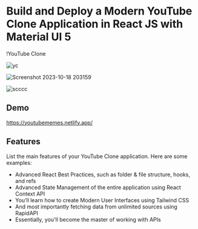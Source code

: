 # Build and Deploy a Modern YouTube Clone Application in React JS with Material UI 5
!YouTube Clone 

![yc](https://github.com/WebApp07/YouTube-Clone/assets/134862312/9765e1b2-576b-49df-8c12-b17547dfaf64)

![Screenshot 2023-10-18 203159](https://github.com/WebApp07/YouTube-Clone/assets/134862312/8c9ffb2a-ab82-44c9-87f4-6580e695100e)

![scccc](https://github.com/WebApp07/YouTube-Clone/assets/134862312/21daeb2e-dcfb-42d0-ad03-040e3c604f53)



## Demo
https://youtubememes.netlify.app/

## Features
List the main features of your YouTube Clone application. Here are some examples:

- Advanced React Best Practices, such as folder & file structure, hooks, and refs
- Advanced State Management of the entire application using React Context API
- You’ll learn how to create Modern User Interfaces using Tailwind CSS
- And most importantly fetching data from unlimited sources using RapidAPI
- Essentially, you'll become the master of working with APIs


   
